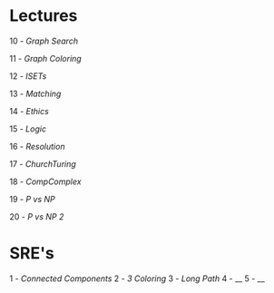# Lectures

10 - _Graph Search_

11 - _Graph Coloring_

12 - _ISETs_

13 - _Matching_

14 - _Ethics_

15 - _Logic_

16 - _Resolution_

17 - _ChurchTuring_

18 - _CompComplex_

19 - _P vs NP_

20 - _P vs NP 2_

# SRE's

1 - _Connected Components_
2 - _3 Coloring_
3 - _Long Path_
4 - __
5 - __